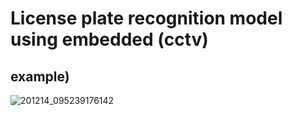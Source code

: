 # License plate recognition model using embedded (cctv)

## example)

![201214_095239176142](https://user-images.githubusercontent.com/46080945/102562402-5a027e00-411a-11eb-9d9e-d3977971b3df.jpg)
